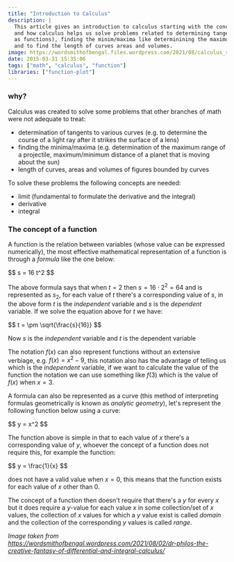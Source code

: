 ```yaml
---
title: "Introduction to Calculus"
description: |
  This article gives an introduction to calculus starting with the concept of a function
  and how calculus helps us solve problems related to determining tangents to curves (expressed
  as functions), finding the minim/maxima like determinining the maximum range of a projectile,
  and to find the length of curves areas and volumes.
image: https://wordsmithofbengal.files.wordpress.com/2021/08/calculus_score-sheet.png
date: 2015-03-31 15:35:06
tags: ["math", "calculus", "function"]
libraries: ["function-plot"]
---
```


### why?

Calculus was created to solve some problems that other branches of math were not adequate to treat:

- determination of tangents to various curves (e.g. to determine the course of a light ray after it strikes the surface of a lens)
- finding the minima/maxima (e.g. determination of the maximum range of a projectile, maximum/minimum distance of a planet that is moving about the sun)
- length of curves, areas and volumes of figures bounded by curves

To solve these problems the following concepts are needed:

- limit (fundamental to formulate the derivative and the integral)
- derivative
- integral

### The concept of a function

A function is the relation between variables (whose value can be expressed numerically), the most effective mathematical representation of a function is through a *formula* like the one below:

<div>$$
s = 16 t^2
$$</div>

The above formula says that when $t=2$ then $s=16 \cdot 2^2 = 64$ and is represented as $s_2$, for each value of $t$ there's a corresponding value of $s$, in the above form $t$ is the *independent* variable and $s$ is the *dependent* variable. If we solve the equation above for $t$ we have:

<div>$$
t = \pm \sqrt{\frac{s}{16}}
$$</div>

Now $s$ is the *independent* variable and $t$ is the dependent variable

The notation $f(x)$ can also represent functions without an extensive verbiage, e.g. $f(x) = x^2 - 9$, this notation also has the advantage of telling us which is the *independent* variable, if we want to calculate the value of the function the notation we can use something like $f(3)$ which is the value of $f(x)$ when $x = 3$.

A formula can also be represented as a curve (this method of interpreting formulas geometrically is known as *analytic geometry*), let's represent the following function below using a curve:

<div>$$
y = x^2
$$</div>

<div id="formula-as-a-curve"></div>


The function above is simple in that to each value of $x$ there's a corresponding value of $y$, whoever the concept of a function does not require this, for example the function:

<div>$$
y = \frac{1}{x}
$$</div>

does not have a valid value when $x = 0$, this means that the function exists for each value of $x$ other than $0$.

<div id="for-other-than-0"></div>

The concept of a function then doesn't require that there's a $y$ for every $x$ but it does require a $y$-value for each value $x$ in some collection/set of $x$ values, the collection of $x$ values for which a $y$ value exist is called *domain* and the collection of the corresponding $y$ values is called *range*.

<script src="/js/calculus/intro.js"></script>

*Image taken from https://wordsmithofbengal.wordpress.com/2021/08/02/dr-philos-the-creative-fantasy-of-differential-and-integral-calculus/*

